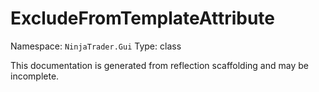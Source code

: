 # ExcludeFromTemplateAttribute

Namespace: `NinjaTrader.Gui`
Type: class

This documentation is generated from reflection scaffolding and may be incomplete.
